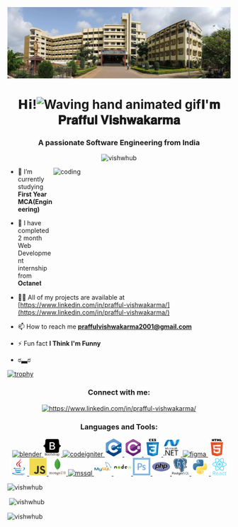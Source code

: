 ![logo](https://github.com/vishwhub/vishwhub/blob/main/College-Photo%20(1).jpg)
<h1 align="center"><a herf="https://github.com/abhisheknik"> 𝗛𝗶!<img src="https://user-images.githubusercontent.com/79035081/208421932-fddfb58d-03e8-40ee-90f0-e6daa850186f.gif" 
         alt="Waving hand animated gif"
         height="45"
         width="45" />𝐈'𝐦 𝐏𝐫𝐚𝐟𝐟𝐮𝐥 𝐕𝐢𝐬𝐡𝐰𝐚𝐤𝐚𝐫𝐦𝐚
</h1>

<h3 align="center">A passionate Software Engineering from India</h3>

<p align="center"> <img src="https://komarev.com/ghpvc/?username=vishwhub&label=Profile%20views&color=0e75b6&style=flat" alt="vishwhub" /> </p>
<img align="right" alt="coding" width="400" height="250" src="https://static01.nyt.com/images/2018/12/17/autossell/17sl_laptop/28sl_laptopspill-superJumbo-v2.gif">

- 🌱 I’m currently studying **First Year MCA(Engineering)**

- 🍉 I have completed 2 month Web Development internship from 𝐎𝐜𝐭𝐚𝐧𝐞𝐭

- 👨‍💻 All of my projects are available at [https://www.linkedin.com/in/prafful-vishwakarma/](https://www.linkedin.com/in/prafful-vishwakarma/)

- 📫 How to reach me **praffulvishwakarma2001@gmail.com**

- ⚡ Fun fact **I Think I'm Funny**
- ಠ▃ಠ
 <break>


<break>  <break>[![trophy](https://github-profile-trophy.vercel.app/?username=vishwhub)](https://github.com/vishwhub/github-profile-trophy)

<h3  align="center">Connect with me:</h3>
<p  align="center">
<a href="https://linkedin.com/in/https://www.linkedin.com/in/prafful-vishwakarma/" target="blank"><img align="center" src="https://raw.githubusercontent.com/rahuldkjain/github-profile-readme-generator/master/src/images/icons/Social/linked-in-alt.svg" alt="https://www.linkedin.com/in/prafful-vishwakarma/" height="30" width="40" /></a>
</p>

<h3  align="center">Languages and Tools:</h3>
<p align="center"> <a href="https://www.blender.org/" target="_blank" rel="noreferrer"> <img src="https://download.blender.org/branding/community/blender_community_badge_white.svg" alt="blender" width="40" height="40"/> </a> <a href="https://getbootstrap.com" target="_blank" rel="noreferrer"> <img src="https://raw.githubusercontent.com/devicons/devicon/master/icons/bootstrap/bootstrap-plain-wordmark.svg" alt="bootstrap" width="40" height="40"/> </a> <a href="https://codeigniter.com" target="_blank" rel="noreferrer"> <img src="https://cdn.worldvectorlogo.com/logos/codeigniter.svg" alt="codeigniter" width="40" height="40"/> </a> <a href="https://www.w3schools.com/cpp/" target="_blank" rel="noreferrer"> <img src="https://raw.githubusercontent.com/devicons/devicon/master/icons/cplusplus/cplusplus-original.svg" alt="cplusplus" width="40" height="40"/> </a> <a href="https://www.w3schools.com/cs/" target="_blank" rel="noreferrer"> <img src="https://raw.githubusercontent.com/devicons/devicon/master/icons/csharp/csharp-original.svg" alt="csharp" width="40" height="40"/> </a> <a href="https://www.w3schools.com/css/" target="_blank" rel="noreferrer"> <img src="https://raw.githubusercontent.com/devicons/devicon/master/icons/css3/css3-original-wordmark.svg" alt="css3" width="40" height="40"/> </a> <a href="https://dotnet.microsoft.com/" target="_blank" rel="noreferrer"> <img src="https://raw.githubusercontent.com/devicons/devicon/master/icons/dot-net/dot-net-original-wordmark.svg" alt="dotnet" width="40" height="40"/> </a> <a href="https://www.figma.com/" target="_blank" rel="noreferrer"> <img src="https://www.vectorlogo.zone/logos/figma/figma-icon.svg" alt="figma" width="40" height="40"/> </a> <a href="https://www.w3.org/html/" target="_blank" rel="noreferrer"> <img src="https://raw.githubusercontent.com/devicons/devicon/master/icons/html5/html5-original-wordmark.svg" alt="html5" width="40" height="40"/> </a> <a href="https://www.java.com" target="_blank" rel="noreferrer"> <img src="https://raw.githubusercontent.com/devicons/devicon/master/icons/java/java-original.svg" alt="java" width="40" height="40"/> </a> <a href="https://developer.mozilla.org/en-US/docs/Web/JavaScript" target="_blank" rel="noreferrer"> <img src="https://raw.githubusercontent.com/devicons/devicon/master/icons/javascript/javascript-original.svg" alt="javascript" width="40" height="40"/> </a> <a href="https://www.mongodb.com/" target="_blank" rel="noreferrer"> <img src="https://raw.githubusercontent.com/devicons/devicon/master/icons/mongodb/mongodb-original-wordmark.svg" alt="mongodb" width="40" height="40"/> </a> <a href="https://www.microsoft.com/en-us/sql-server" target="_blank" rel="noreferrer"> <img src="https://www.svgrepo.com/show/303229/microsoft-sql-server-logo.svg" alt="mssql" width="40" height="40"/> </a> <a href="https://www.mysql.com/" target="_blank" rel="noreferrer"> <img src="https://raw.githubusercontent.com/devicons/devicon/master/icons/mysql/mysql-original-wordmark.svg" alt="mysql" width="40" height="40"/> </a> <a href="https://nodejs.org" target="_blank" rel="noreferrer"> <img src="https://raw.githubusercontent.com/devicons/devicon/master/icons/nodejs/nodejs-original-wordmark.svg" alt="nodejs" width="40" height="40"/> </a> <a href="https://www.photoshop.com/en" target="_blank" rel="noreferrer"> <img src="https://raw.githubusercontent.com/devicons/devicon/master/icons/photoshop/photoshop-line.svg" alt="photoshop" width="40" height="40"/> </a> <a href="https://www.php.net" target="_blank" rel="noreferrer"> <img src="https://raw.githubusercontent.com/devicons/devicon/master/icons/php/php-original.svg" alt="php" width="40" height="40"/> </a> <a href="https://www.postgresql.org" target="_blank" rel="noreferrer"> <img src="https://raw.githubusercontent.com/devicons/devicon/master/icons/postgresql/postgresql-original-wordmark.svg" alt="postgresql" width="40" height="40"/> </a> <a href="https://www.python.org" target="_blank" rel="noreferrer"> <img src="https://raw.githubusercontent.com/devicons/devicon/master/icons/python/python-original.svg" alt="python" width="40" height="40"/> </a> <a href="https://reactjs.org/" target="_blank" rel="noreferrer"> <img src="https://raw.githubusercontent.com/devicons/devicon/master/icons/react/react-original-wordmark.svg" alt="react" width="40" height="40"/> </a> </p>

<p><img  align="center" src="https://github-readme-stats.vercel.app/api/top-langs?username=vishwhub&show_icons=true&locale=en&layout=compact" alt="vishwhub" /></p>

<p>&nbsp;<img align="center" src="https://github-readme-stats.vercel.app/api?username=vishwhub&show_icons=true&locale=en" alt="vishwhub" /></p>

<p><img align="center" src="https://github-readme-streak-stats.herokuapp.com/?user=vishwhub&" alt="vishwhub" /></p>

